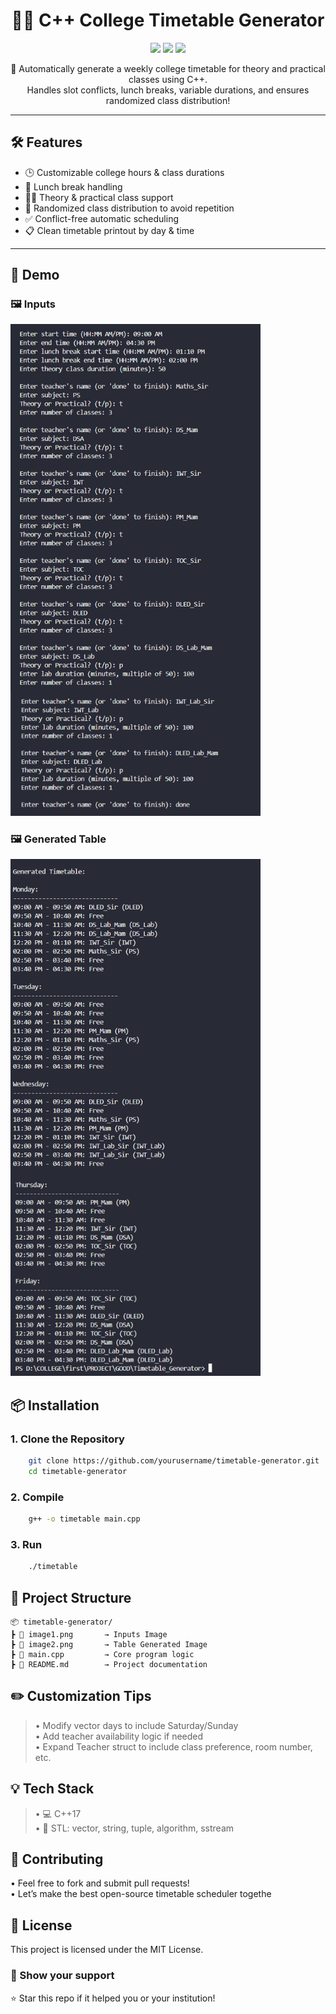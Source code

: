 <h1 align="center">📅✨ C++ College Timetable Generator</h1>

<p align="center">
  <img src="https://img.shields.io/badge/C%2B%2B-Project-blue.svg?style=for-the-badge" />
  <img src="https://img.shields.io/badge/Timetable%20Scheduler-CLI-brightgreen?style=for-the-badge" />
  <img src="https://img.shields.io/badge/Status-Working-orange?style=for-the-badge" />
</p>

<p align="center">
  🏫 Automatically generate a weekly college timetable for theory and practical classes using C++.<br/>
  Handles slot conflicts, lunch breaks, variable durations, and ensures randomized class distribution!
</p>

---

## 🛠️ Features

- 🕒 Customizable college hours & class durations
- 🍱 Lunch break handling
- 👨‍🏫 Theory & practical class support
- 🔀 Randomized class distribution to avoid repetition
- ✅ Conflict-free automatic scheduling
- 📋 Clean timetable printout by day & time

---

## 📸 Demo

### 🖼️ Inputs
<img src="image1.png" alt="Demo Output" width="400"/>

### 🖼️ Generated Table
<img src="image2.png" alt="Demo Output" width="400"/>

## 📦 Installation

### 1. Clone the Repository

```bash
    git clone https://github.com/yourusername/timetable-generator.git
    cd timetable-generator
```
### 2. Compile

```bash
    g++ -o timetable main.cpp
```
### 3. Run

```bash
    ./timetable
```

## 📁 Project Structure

    📦 timetable-generator/
    ┣ 📄 image1.png       → Inputs Image
    ┣ 📄 image2.png       → Table Generated Image
    ┣ 📄 main.cpp         → Core program logic
    ┣ 📄 README.md        → Project documentation


## ✏️ Customization Tips <br>

> • Modify vector<string> days to include Saturday/Sunday <br>
> • Add teacher availability logic if needed <br>
> • Expand Teacher struct to include class preference, room number, etc. <br>

## 💡 Tech Stack <br>

> • 💻 C++17<br>
> • 🧠 STL: vector, string, tuple, algorithm, sstream<br>

## 🤝 Contributing

  • Feel free to fork and submit pull requests!<br>
  • Let’s make the best open-source timetable scheduler togethe

## 📜 License

  This project is licensed under the MIT License.

### 🌟 Show your support

  ⭐ Star this repo if it helped you or your institution!
